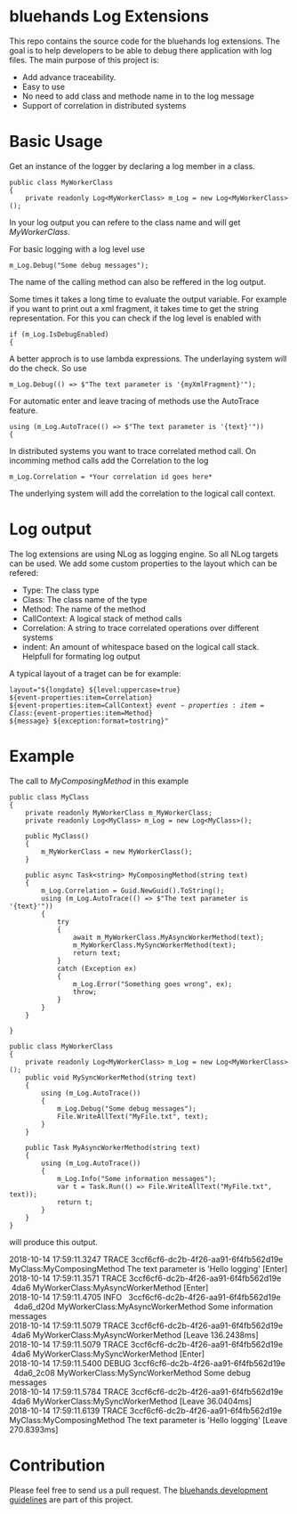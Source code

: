 # bluehands Log Extensions
This repo contains the source code for the bluehands log extensions. The goal is to help developers to be able to debug there application with log files. The main purpose of this project is:
* Add advance traceability. 
* Easy to use
* No need to add class and methode name in to the log message
* Support of correlation in distributed systems

# Basic Usage

Get an instance of the logger by declaring a log member in a class.

    public class MyWorkerClass
    {
        private readonly Log<MyWorkerClass> m_Log = new Log<MyWorkerClass>();

In your log output you can refere to the class name and will get *MyWorkerClass*. 

For basic logging with a log level use 

    m_Log.Debug("Some debug messages");

The name of the calling method can also be reffered in the log output.

Some times it takes a long time to evaluate the output variable. For example if you want to print out a xml fragment, it takes time to get the string representation. For this you can check if the log level is enabled with

    if (m_Log.IsDebugEnabled)
    {
 
A better approch is to use lambda expressions. The underlaying system will do the check. So use

    m_Log.Debug(() => $"The text parameter is '{myXmlFragment}'");

For automatic enter and leave tracing of methods use the AutoTrace feature.

    using (m_Log.AutoTrace(() => $"The text parameter is '{text}'"))
    {

In distributed systems you want to trace correlated method call. On incomming method calls add the Correlation to the log

    m_Log.Correlation = *Your correlation id goes here* 

The underlying system will add the correlation to the logical call context.

# Log output
The log extensions are using NLog as logging engine. So all NLog targets can be used. We add some custom properties to the layout which can be refered:
* Type: The class type
* Class: The class name of the type
* Method: The name of the method
* CallContext: A logical stack of method calls
* Correlation: A string to trace correlated operations over different systems
* indent: An amount of whitespace based on the logical call stack. Helpfull for formating log output

A typical layout of a traget can be for example:

<code>layout="${longdate} ${level:uppercase=true}  ${event-properties:item=Correlation} ${event-properties:item=CallContext} ${event-properties:item=Class}:${event-properties:item=Method} ${message} ${exception:format=tostring}"</code>

# Example
The call to *MyComposingMethod* in this example 


    public class MyClass
    {
        private readonly MyWorkerClass m_MyWorkerClass;
        private readonly Log<MyClass> m_Log = new Log<MyClass>();

        public MyClass()
        {
            m_MyWorkerClass = new MyWorkerClass();
        }

        public async Task<string> MyComposingMethod(string text)
        {
            m_Log.Correlation = Guid.NewGuid().ToString();
            using (m_Log.AutoTrace(() => $"The text parameter is '{text}'"))
            {
                try
                {
                    await m_MyWorkerClass.MyAsyncWorkerMethod(text);
                    m_MyWorkerClass.MySyncWorkerMethod(text);
                    return text;
                }
                catch (Exception ex)
                {
                    m_Log.Error("Something goes wrong", ex);
                    throw;
                }
            }
        }

    }

    public class MyWorkerClass
    {
        private readonly Log<MyWorkerClass> m_Log = new Log<MyWorkerClass>();
        public void MySyncWorkerMethod(string text)
        {
            using (m_Log.AutoTrace())
            {
                m_Log.Debug("Some debug messages");
                File.WriteAllText("MyFile.txt", text);
            }
        }

        public Task MyAsyncWorkerMethod(string text)
        {
            using (m_Log.AutoTrace())
            {
                m_Log.Info("Some information messages");
                var t = Task.Run(() => File.WriteAllText("MyFile.txt", text));
                return t;
            }
        }
    }

will produce this output.

2018-10-14 17:59:11.3247 TRACE  3ccf6cf6-dc2b-4f26-aa91-6f4fb562d19e MyClass:MyComposingMethod The text parameter is 'Hello logging' [Enter]<br> 
2018-10-14 17:59:11.3571 TRACE  3ccf6cf6-dc2b-4f26-aa91-6f4fb562d19e &nbsp;4da6 MyWorkerClass:MyAsyncWorkerMethod  [Enter]<br> 
2018-10-14 17:59:11.4705 INFO&nbsp;&nbsp;  3ccf6cf6-dc2b-4f26-aa91-6f4fb562d19e &nbsp;&nbsp;4da6_d20d MyWorkerClass:MyAsyncWorkerMethod Some information messages<br> 
2018-10-14 17:59:11.5079 TRACE  3ccf6cf6-dc2b-4f26-aa91-6f4fb562d19e &nbsp;4da6 MyWorkerClass:MyAsyncWorkerMethod  [Leave 136.2438ms]<br> 
2018-10-14 17:59:11.5079 TRACE  3ccf6cf6-dc2b-4f26-aa91-6f4fb562d19e &nbsp;4da6 MyWorkerClass:MySyncWorkerMethod  [Enter]<br> 
2018-10-14 17:59:11.5400 DEBUG  3ccf6cf6-dc2b-4f26-aa91-6f4fb562d19e &nbsp;&nbsp;4da6_2c08 MyWorkerClass:MySyncWorkerMethod Some debug messages<br> 
2018-10-14 17:59:11.5784 TRACE  3ccf6cf6-dc2b-4f26-aa91-6f4fb562d19e &nbsp;4da6 MyWorkerClass:MySyncWorkerMethod  [Leave 36.0404ms]<br> 
2018-10-14 17:59:11.6139 TRACE  3ccf6cf6-dc2b-4f26-aa91-6f4fb562d19e MyClass:MyComposingMethod The text parameter is 'Hello logging' [Leave 270.8393ms]<br> 

# Contribution
Please feel free to send us a pull request. The [bluehands development guidelines](https://github.com/bluehands/development-guidelines) are part of this project.
